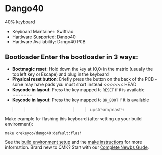 # Dango40

40% keyboard

* Keyboard Maintainer: Swiftrax
* Hardware Supported: Dango40
* Hardware Availability: Dango40 PCB

## Bootloader Enter the bootloader in 3 ways:
 * **Bootmagic reset**: Hold down the key at (0,0) in the matrix (usually the top left key or Escape) and plug in the keyboard
 * **Physical reset button**: Briefly press the button on the back of the PCB - some may have pads you must short instead
<<<<<<< HEAD
 * **Keycode in layout**: Press the key mapped to `RESET` if it is available
=======
 * **Keycode in layout**: Press the key mapped to `QK_BOOT` if it is available
>>>>>>> upstream/master

Make example for flashing this keyboard (after setting up your build environment):

    make onekeyco/dango40:default:flash

See the [build environment setup](https://docs.qmk.fm/#/getting_started_build_tools) and the [make instructions](https://docs.qmk.fm/#/getting_started_make_guide) for more information. Brand new to QMK? Start with our [Complete Newbs Guide](https://docs.qmk.fm/#/newbs).
